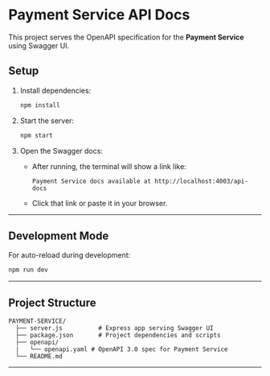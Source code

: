 # Payment Service API Docs

This project serves the OpenAPI specification for the **Payment Service** using Swagger UI.

## Setup

1. Install dependencies:

   ```bash
   npm install
   ```

2. Start the server:

   ```bash
   npm start
   ```

3. Open the Swagger docs:

   - After running, the terminal will show a link like:

     ```
     Payment Service docs available at http://localhost:4003/api-docs
     ```

   - Click that link or paste it in your browser.

---

## Development Mode

For auto-reload during development:

```bash
npm run dev
```

---

## Project Structure

```
PAYMENT-SERVICE/
  ├── server.js          # Express app serving Swagger UI
  ├── package.json       # Project dependencies and scripts
  ├── openapi/
  |   └── openapi.yaml # OpenAPI 3.0 spec for Payment Service
  └── README.md
```

---

